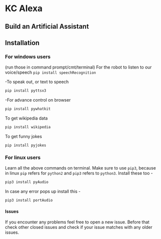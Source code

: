 # KC Alexa 
## Build an Artificial Assistant
## Installation
### For windows users
(run those in command prompt/cmt/terminal)
For the robot to listen to our voice/speech
`pip install speechRecognition`

-To speak out, or text to speech
```bash
pip install pyttsx3
```


-For advance control on browser
```bash
pip install pywhatkit
```

To get wikipedia data
```bash
pip install wikipedia
```

To get funny jokes
```ash
pip install pyjokes
```

### For linux users
Learn all the above commands on terminal. Make sure to use `pip3`, because in linux `pip` refers for `python2` and `pip3` refers to `python3`.
Install these too -

```bash
pip3 install pyAudio
```

In case any error pops up install this -
```bash
pip3 install portAudio
```

#### Issues
If you encounter any problems feel free to open a new issue. Before that check other closed issues and check if your issue matches with any older issues.
